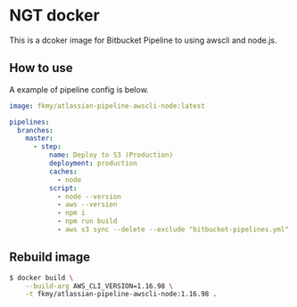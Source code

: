 # NGT docker

This is a dcoker image for Bitbucket Pipeline to using awscli and node.js.

## How to use

A example of pipeline config is below.

```yml
image: fkmy/atlassian-pipeline-awscli-node:latest

pipelines:
  branches:
    master:
      - step:
          name: Deploy to S3 (Production)
          deployment: production
          caches:
            - node
          script:
            - node --version
            - aws --version
            - npm i
            - npm run build
            - aws s3 sync --delete --exclude "bitbucket-pipelines.yml" . s3://hoge-bucket
```

## Rebuild image

```sh
$ docker build \
    --build-arg AWS_CLI_VERSION=1.16.98 \
    -t fkmy/atlassian-pipeline-awscli-node:1.16.98 .
```